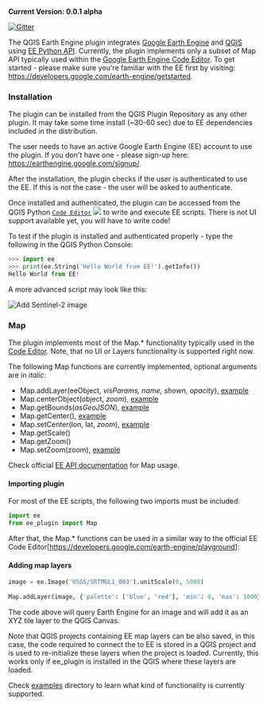 **Current Version: 0.0.1 alpha**

[![Gitter](https://badges.gitter.im/gee-community/qgis-earthengine-plugin.svg)](https://gitter.im/gee-community/qgis-earthengine-plugin?utm_source=badge&utm_medium=badge&utm_campaign=pr-badge)

The QGIS Earth Engine plugin integrates [Google Earth Engine](http://earthengine.google.com) and [QGIS](https://qgis.org/) using [EE Python API](https://github.com/google/earthengine-api/tree/master/python). Currently, the plugin implements only a subset of Map API typically used within the [Google Earth Engine Code Editor](https://developers.google.com/earth-engine/getstarted). To get started - please make sure you're familiar with the EE first by visiting: https://developers.google.com/earth-engine/getstarted. 

### Installation

The plugin can be installed from the QGIS Plugin Repository as any other plugin. It may take some time install (~30-60 sec) due to EE dependencies included in the distribution. 

The user needs to have an active Google Earth Engine (EE) account to use the plugin. If you don't have one - please sign-up here: https://earthengine.google.com/signup/.

After the installation, the plugin checks if the user is authenticated to use the EE. If this is not the case - the user will be asked to authenticate.

Once installed and authenticated, the plugin can be accessed from the QGIS Python [`Code Editor`](https://docs.qgis.org/2.18/en/docs/user_manual/plugins/python_console.html#the-code-editor)  ![](https://docs.qgis.org/3.4/en/_images/iconShowEditorConsole.png) to write and execute EE scripts. There is not UI support available yet, you will have to write code!

To test if the plugin is installed and authenticated properly - type the following in the QGIS Python Console:

```python
>>> import ee
>>> print(ee.String('Hello World from EE!').getInfo())
Hello World from EE!
```

A more advanced script may look like this:

![Add Sentinel-2 image](https://raw.githubusercontent.com/gee-community/qgis-earthengine-plugin/master/media/add_map_layer.png)

### Map

The plugin implements most of the Map.* functionality typically used in the [Code Editor](https://developers.google.com/earth-engine/playground). Note, that no UI or Layers functionality is supported right now. 

The following Map functions are currently implemented, optional arguments are in _italic_:

* Map.addLayer(eeObject, _visParams, name, shown, opacity_), [example](https://github.com/gee-community/qgis-earthengine-plugin/tree/master/examples/map_add_features.py)
* Map.centerObject(object, _zoom_), [example](https://github.com/gee-community/qgis-earthengine-plugin/tree/master/examples/map_center_object.py)
* Map.getBounds(_asGeoJSON_), [example](https://github.com/gee-community/qgis-earthengine-plugin/tree/master/examples/map_get_bounds.py)
* Map.getCenter(), [example](https://github.com/gee-community/qgis-earthengine-plugin/tree/master/examples/map_get_center.py)
* Map.setCenter(lon, lat, _zoom_), [example](https://github.com/gee-community/qgis-earthengine-plugin/tree/master/examples/map_set_center.py)
* Map.getScale()
* Map.getZoom()
* Map.setZoom(zoom), [example](https://github.com/gee-community/qgis-earthengine-plugin/tree/master/examples/map_set_zoom.py)

Check official [EE API documentation](https://developers.google.com/earth-engine/getstarted#adding-data-to-the-map) for Map usage.

#### Importing plugin

For most of the EE scripts, the following two imports must be included:

```python
import ee
from ee_plugin import Map
```

After that, the Map.* functions can be used in a similar way to the official EE Code Editor[https://developers.google.com/earth-engine/playground]:

#### Adding map layers

```python
image = ee.Image('USGS/SRTMGL1_003').unitScale(0, 5000)
    
Map.addLayer(image, {'palette': ['blue', 'red'], 'min': 0, 'max': 1000}, 'dem', True)
```

The code above will query Earth Engine for an image and will add it as an XYZ tile layer to the QGIS Canvas. 

Note that QGIS projects containing EE map layers can be also saved, in this case, the code required to connect the to EE is stored in a QGIS project and is used to re-initialize these layers when the project is loaded. Currently, this works only if ee_plugin is installed in the QGIS where these layers are loaded.

Check [examples](https://github.com/gee-community/qgis-earthengine-plugin/tree/master/examples) directory to learn what kind of functionality is currently supported.


